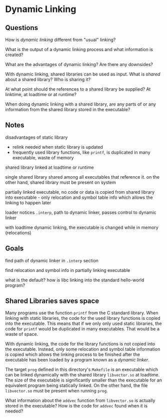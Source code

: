 # Dynamic Linking

## Questions

How is *dynamic linking* different from "usual" linking?

What is the output of a dynamic linking process and what
information is created?

What are the advantages of dynamic linking? Are there any
downsides?

With dynamic linking, shared libraries can be used as input.
What is *shared* about a shared library? Who is sharing it?

At what point should the references to a shared library be
supplied? At linktime, at loadtime or at runtime?

When doing dynamic linking with a shared library, are any
parts of or any information from the shared library stored
in the executable?

## Notes

disadvantages of static library

- relink needed when static library is updated
- frequently used library functions, like `printf`, is duplicated
in many executable, waste of memory

shared library linked at loadtime or runtime

single shared library shared among all executables that reference
it. on the other hand, shared library must be present on system

partially linked executable, no code or data is copied from shared
library into executable - only relocation and symbol table info
which allows the linking to happen later

loader notices `.interp`, path to dynamic linker, passes control to
dynamic linker

with loadtime dynamic linking, the executable is changed while in
memory (relocations)

## Goals

find path of dynamic linker in `.interp` section

find relocation and symbol info in partially linking executable

what is the default? how is libc linking into the standard hello-world
program?

## Shared Libraries saves space

Many programs use the function `printf` from the C standard library.
When linking with static libraries, the code for the used library
functions is copied into the executable. This means that if we only
only used static libraries, the code for `printf` would be duplicated
in many executables. That would be a waste of space.

With dynamic linking, the code for the library functions is not copied
into the executable. Instead, only some relocation and symbol table
information is copied which allows the linking process to be finished
after the executable has been loaded by a program known as a *dynamic
linker*.

The target `prog` defined in this directory's `Makefile` is an executable
which can be linked dynamically with the shared library `libvector.so` at
loadtime. The size of the executable is significantly smaller than the
executable for an equivalent program being statically linked. On the other
hand, the file `libvector.so` must be present when running `prog`.

What information about the `addvec` function from `libvector.so` is actually
stored in the executable? How is the code for `addvec` found when it is needed? 
